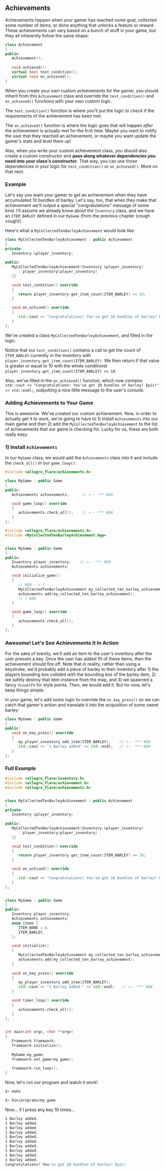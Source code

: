 ## Achievements

Achievements happen when your gamer has reached some goal, collected some number of items, or done anything that unlocks a feature or reward.  These achievements can vary based on a bunch of stuff in your game, but they all inherently follow the same shape:

```cpp
class Achievement
{
public:
   Achievement();
   
   void achieved();
   virtual bool test_condition();
   virtual void on_achieved();
}
```

When you create your own custom achievements for the gamer, you should inherit from this `Achievement` class and override the `test_condition()` and `on_achieved()` functions with your own custom logic. 

The `test_condition()` function is where you'll put the logic to check if the requirements of the achievement has been met.

The `on_achieved()` function is where the logic goes that will happen _after_ the achievement is actually met for the first time.  Maybe you want to notify the user that they reached an achievement, or maybe you want update the gamer's stats and level them up!

Also, when you write your custom achievement class, you should also create a custom constructor and **pass along whatever dependencies you need into your class's constructor**.  That way, you can use those dependencies in your logic for `test_condition()` or `on_achieved()`.  More on that next.

### Example

Let's say you want your gamer to get an achievement when they have accumulated 10 bundles of barley.  Let's say, too, that when they make that achievement we'll output a special "congratulations" message of some kind.  I'll assume we already know about the `Inventory` class, and we have an `ITEM_BARLEY`  defined in our `MyGame` (from the previous chapter (cough cough)).

Here's what a `MyCollectedTenBarleyAchievement` would look like:

```cpp
class MyCollectedTenBarleyAchievement : public Achievement
{
private:
   Inventory &player_inventory;
   
public:
   MyCollectedTenBarleyAchievement(Inventory &player_inventory)
      : player_inventory(player_inventory)
   {}

   void test_condition() override
   {
      return player_inventory.get_item_count(ITEM_BARLEY) >= 10;
   }

   void on_achived() override
   {
      std::cout << "Congratulations! You've got 10 bundles of barley! Epic!" << std::endl;
   }
};
```

We've created a class `MyCollectedTenBarleyAchievement`, and filled in the logic.

Notice that our `test_condition()` contains a call to get the count of `ITEM_BARLEY` currently in the inventory with `player_inventory.get_item_count(ITEM_BARLEY)`.   We then return if that value is greater or equal to 10 with the whole conditional `player_inventory.get_item_count(ITEM_BARLEY) >= 10`.

Also, we've filled in the `on_achieved()` function, which now contains `std::cout << "Congratulations! You've got 10 bundles of barley! Epic!" << std::endl;`, outputting a nice little message to the user's console.


### Adding Achievements to Your Game

This is awesome.  We've created our custom achievement.  Now, in order to actually get it to work, we're going to have to 1) install `Achievements` into our main game and then 2) add the `MyCollectedTenBarleyAchievement` to the list of achievements that our game is checking for.  Lucky for us, these are both really easy.

### 1) Install `Achievements`

In our `MyGame` class, we would add the `Achievements` class into it and include the `check_all()` in our `game_loop()`:

```cpp
#include <allegro_flare/achievements.h>

class MyGame : public Game
{
public:
   Achievements achievements;      // <-- *** NEW

   void game_loop() override
   {
      achievements.check_all();    // <-- *** NEW
   }
};
```

```cpp
#include <allegro_flare/achievements.h>
#include <MyCollectedTenBarleyAchievement.hpp>


class MyGame : public Game
{
public:
   Inventory player_inventory;    // <-- *** NEW
   Achievements achievements;

   void initialize_game()
   {
      // NEW --> {
      MyCollectedTenBarleyAchievement my_collected_ten_barley_achievement(player_inventory);
      achievments.add(my_collected_ten_barley_achievement);
      // } NEW
   }

   void game_loop() override
   {
      achievements.check_all();
   }
};
```


### Awesome! Let's See Achievements It In Action

For the sake of brevity, we'll add an item to the user's inventory after the user presses a key.  Once the user has added 10 of these items, then the achievement should fire off.  Note that in reality, rather than using a keystroke, we'd probably add a piece of barley to their inventory after 1) the players bounding box collided with the bounding box of the barley item, 2) we safely destroy that item instance from the map, and 3) we spawned a fancy `VisualFX` for style points.  _Then_, we would add it.  But for now, let's keep things simple.

In your game, let's add some logic to override the `on_key_press()` so we can catch that gamer's action and translate it into the acquisition of some sweet barley:

```cpp
class MyGame : public Game
{
public:
   void on_key_press() override
   {
      my_player_inventory.add_item(ITEM_BARLEY);    // <-- *** NEW
      std::cout << "1 Barley added" << std::endl;   // <-- *** NEW
   }
};
```

###  Full Example

```cpp
#include <allegro_flare/inventory.h>
#include <allegro_flare/achievement.h>
#include <allegro_flare/achievements.h>


class MyCollectedTenBarleyAchievement : public Achievement
{
private:
   Inventory &player_inventory;
   
public:
   MyCollectedTenBarleyAchievement(Inventory &player_inventory)
      : player_inventory(player_inventory)
   {}

   void test_condition() override
   {
      return player_inventory.get_item_count(ITEM_BARLEY) >= 10;
   }

   void on_achived() override
   {
      std::cout << "Congratulations! You've got 10 bundles of barley! Epic!" << std::endl;
   }
};


class MyGame : public Game
{
public:
   Inventory player_inventory;
   Achievements achievements;
   enum items {
      ITEM_NONE = 0,
      ITEM_BARLEY,
   };

   void initialize()
   {
      MyCollectedTenBarleyAchievement my_collected_ten_barley_achievement(player_inventory);
      achievments.add(my_collected_ten_barley_achievement);
   }
   
   void on_key_press() override
   {
      my_player_inventory.add_item(ITEM_BARLEY);
      std::cout << "1 Barley added." << std::endl;   // <-- *** NEW
   }

   void timer_loop() override
   {
      achievements.check_all();
   }
};


int main(int argc, char **argv)
{
   Framework framework;
   framework.initialize();
   
   MyGame my_game;
   framework.set_game(my_game);
   
   framework.run_loop();
}
```

Now, let's run our program and watch it work!

```sh
$> make
```
```sh
$> bin/programs/my_game
```
Now... if I press any key 10 times...
```sh
1 Barley added.
1 Barley added.
1 Barley added.
1 Barley added.
1 Barley added.
1 Barley added.
1 Barley added.
1 Barley added.
1 Barley added.
1 Barley added.
Congratulations! You've got 10 bundles of barley! Epic!
```
